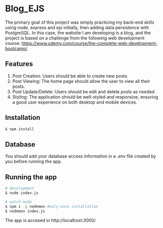 # Blog_EJS
The primary goal of this project was simply practicing my back-end skills using node, express and ejs initially, then adding data persistence with PostgreSQL. In this case, the website I am developing is a blog, and the project is based on a challenge from the following web development course: https://www.udemy.com/course/the-complete-web-development-bootcamp/

## Features
1. Post Creation: Users should be able to create new posts.
2. Post Viewing: The home page should allow the user to view all their posts.
3. Post Update/Delete: Users should be edit and delete posts as needed.
4. Styling: The application should be well-styled and responsive, ensuring a good user 
experience on both desktop and mobile devices.

## Installation

```bash
$ npm install
```

## Database

You should add your database access information in a .env file created by you before running the app.

## Running the app

```bash
# development
$ node index.js

# watch mode
$ npm i -g nodemon #only-once installation
$ nodemon index.js
```
The app is accesed in http://localhost:3000/